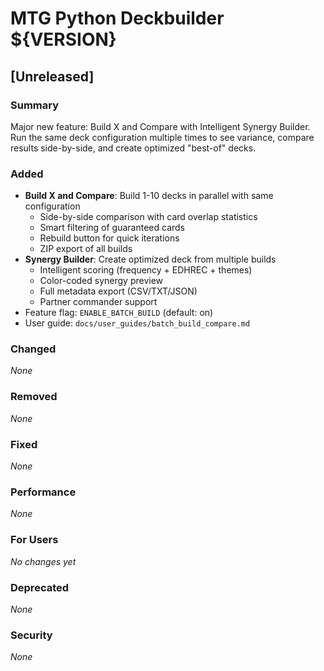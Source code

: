 # MTG Python Deckbuilder ${VERSION}

## [Unreleased]

### Summary
Major new feature: Build X and Compare with Intelligent Synergy Builder. Run the same deck configuration multiple times to see variance, compare results side-by-side, and create optimized "best-of" decks.

### Added
- **Build X and Compare**: Build 1-10 decks in parallel with same configuration
  - Side-by-side comparison with card overlap statistics
  - Smart filtering of guaranteed cards
  - Rebuild button for quick iterations
  - ZIP export of all builds
- **Synergy Builder**: Create optimized deck from multiple builds
  - Intelligent scoring (frequency + EDHREC + themes)
  - Color-coded synergy preview
  - Full metadata export (CSV/TXT/JSON)
  - Partner commander support
- Feature flag: `ENABLE_BATCH_BUILD` (default: on)
- User guide: `docs/user_guides/batch_build_compare.md`

### Changed
_None_

### Removed
_None_

### Fixed
_None_

### Performance
_None_

### For Users
_No changes yet_

### Deprecated
_None_

### Security
_None_